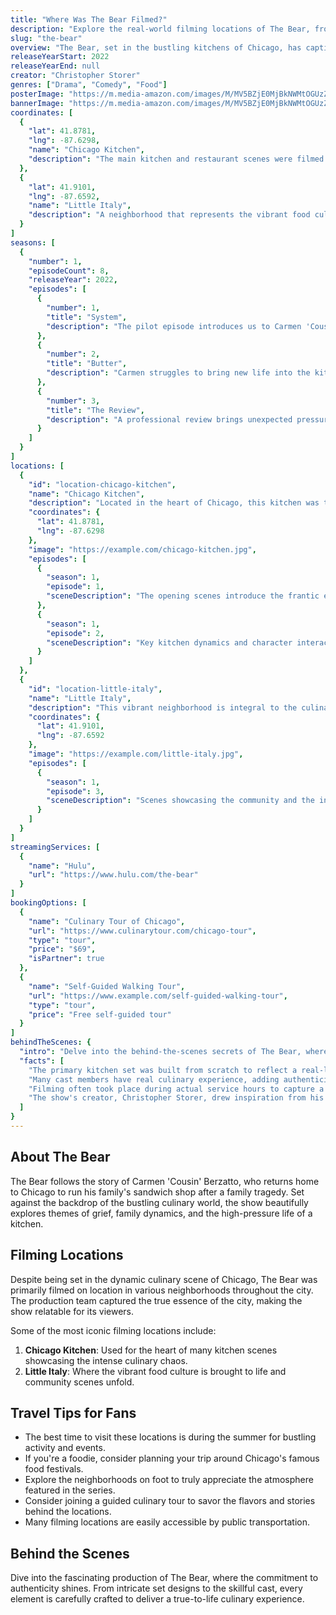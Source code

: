 ```yaml
---
title: "Where Was The Bear Filmed?"
description: "Explore the real-world filming locations of The Bear, from the hustle of Chicago's kitchens to iconic spots across the city."
slug: "the-bear"
overview: "The Bear, set in the bustling kitchens of Chicago, has captivated audiences with its intense portrayal of culinary life and the struggles of managing a family restaurant. Despite being set in the heart of Chicago, the series was primarily filmed on location in various neighborhoods that inspire the vibrant atmosphere of the show."
releaseYearStart: 2022
releaseYearEnd: null
creator: "Christopher Storer"
genres: ["Drama", "Comedy", "Food"]
posterImage: "https://m.media-amazon.com/images/M/MV5BZjE0MjBkNWMtOGUzZS00MzMyLTgwYjgtNTBkZWQ5YWRlMmM1XkEyXkFqcGc@._V1_SX300.jpg"
bannerImage: "https://m.media-amazon.com/images/M/MV5BZjE0MjBkNWMtOGUzZS00MzMyLTgwYjgtNTBkZWQ5YWRlMmM1XkEyXkFqcGc@._V1_SX300.jpg"
coordinates: [
  { 
    "lat": 41.8781, 
    "lng": -87.6298, 
    "name": "Chicago Kitchen",
    "description": "The main kitchen and restaurant scenes were filmed here, showcasing the culinary chaos."
  },
  { 
    "lat": 41.9101, 
    "lng": -87.6592, 
    "name": "Little Italy",
    "description": "A neighborhood that represents the vibrant food culture of Chicago, where key scenes were shot."
  }
]
seasons: [
  {
    "number": 1,
    "episodeCount": 8,
    "releaseYear": 2022,
    "episodes": [
      {
        "number": 1,
        "title": "System",
        "description": "The pilot episode introduces us to Carmen 'Cousin' Berzatto and his family's restaurant."
      },
      {
        "number": 2,
        "title": "Butter",
        "description": "Carmen struggles to bring new life into the kitchen as the staff navigates their past."
      },
      {
        "number": 3,
        "title": "The Review",
        "description": "A professional review brings unexpected pressure on the team."
      }
    ]
  }
]
locations: [
  {
    "id": "location-chicago-kitchen",
    "name": "Chicago Kitchen",
    "description": "Located in the heart of Chicago, this kitchen was transformed into the show's central hub, where intense scenes of service and personal interactions unfolded. It perfectly captures the hectic atmosphere of culinary life.",
    "coordinates": {
      "lat": 41.8781,
      "lng": -87.6298
    },
    "image": "https://example.com/chicago-kitchen.jpg",
    "episodes": [
      {
        "season": 1,
        "episode": 1,
        "sceneDescription": "The opening scenes introduce the frantic energy of the restaurant."
      },
      {
        "season": 1,
        "episode": 2,
        "sceneDescription": "Key kitchen dynamics and character interactions are showcased here."
      }
    ]
  },
  {
    "id": "location-little-italy",
    "name": "Little Italy",
    "description": "This vibrant neighborhood is integral to the culinary backdrop of The Bear, representing Chicago's rich food culture. The street scenes and local establishments amplify the show's authentic vibe.",
    "coordinates": {
      "lat": 41.9101,
      "lng": -87.6592
    },
    "image": "https://example.com/little-italy.jpg",
    "episodes": [
      {
        "season": 1,
        "episode": 3,
        "sceneDescription": "Scenes showcasing the community and the influence of family traditions."
      }
    ]
  }
]
streamingServices: [
  {
    "name": "Hulu",
    "url": "https://www.hulu.com/the-bear"
  }
]
bookingOptions: [
  {
    "name": "Culinary Tour of Chicago",
    "url": "https://www.culinarytour.com/chicago-tour",
    "type": "tour",
    "price": "$69",
    "isPartner": true
  },
  {
    "name": "Self-Guided Walking Tour",
    "url": "https://www.example.com/self-guided-walking-tour",
    "type": "tour",
    "price": "Free self-guided tour"
  }
]
behindTheScenes: {
  "intro": "Delve into the behind-the-scenes secrets of The Bear, where culinary artistry meets gripping storytelling.",
  "facts": [
    "The primary kitchen set was built from scratch to reflect a real-life working restaurant.",
    "Many cast members have real culinary experience, adding authenticity to their performances.",
    "Filming often took place during actual service hours to capture a more organic atmosphere.",
    "The show's creator, Christopher Storer, drew inspiration from his own family's restaurant background."
  ]
}
---
```


## About The Bear

The Bear follows the story of Carmen 'Cousin' Berzatto, who returns home to Chicago to run his family's sandwich shop after a family tragedy. Set against the backdrop of the bustling culinary world, the show beautifully explores themes of grief, family dynamics, and the high-pressure life of a kitchen.

## Filming Locations

Despite being set in the dynamic culinary scene of Chicago, The Bear was primarily filmed on location in various neighborhoods throughout the city. The production team captured the true essence of the city, making the show relatable for its viewers.

Some of the most iconic filming locations include:

1. **Chicago Kitchen**: Used for the heart of many kitchen scenes showcasing the intense culinary chaos.
2. **Little Italy**: Where the vibrant food culture is brought to life and community scenes unfold.

## Travel Tips for Fans

- The best time to visit these locations is during the summer for bustling activity and events.
- If you're a foodie, consider planning your trip around Chicago's famous food festivals.
- Explore the neighborhoods on foot to truly appreciate the atmosphere featured in the series.
- Consider joining a guided culinary tour to savor the flavors and stories behind the locations.
- Many filming locations are easily accessible by public transportation.

## Behind the Scenes

Dive into the fascinating production of The Bear, where the commitment to authenticity shines. From intricate set designs to the skillful cast, every element is carefully crafted to deliver a true-to-life culinary experience.